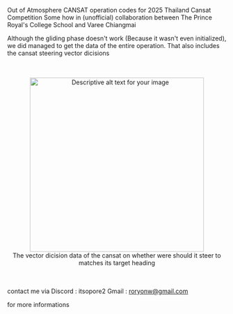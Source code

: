 Out of Atmosphere CANSAT operation codes for 2025 Thailand Cansat Competition
Some how in (unofficial) collaboration between The Prince Royal's College School and Varee Chiangmai

Although the gliding phase doesn't work (Because it wasn't even initialized), we did managed to get the data of the entire operation. 
That also includes the cansat steering vector dicisions



<br>
<br>



<div align="center">
  <img src="https://github.com/user-attachments/assets/a015383d-f600-4d13-bb96-537ffb7df3fe" alt="Descriptive alt text for your image" width="400">
  <br>
  The vector dicision data of the cansat on whether 
  were should it steer to matches its target heading
  <br>
</div>

<br>
<br>















contact me via
Discord : itsopore2
Gmail : roryonw@gmail.com 

for more informations

